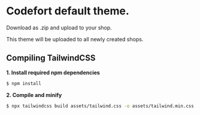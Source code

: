 # Codefort default theme.

Download as .zip and upload to your shop.

This theme will be uploaded to all newly created shops.


## Compiling TailwindCSS

**1. Install required npm dependencies**
``` bash
$ npm install
```

**2. Compile and minify**
``` bash
$ npx tailwindcss build assets/tailwind.css -o assets/tailwind.min.css && cleancss -o assets/tailwind.min.css assets/tailwind.min.css
```